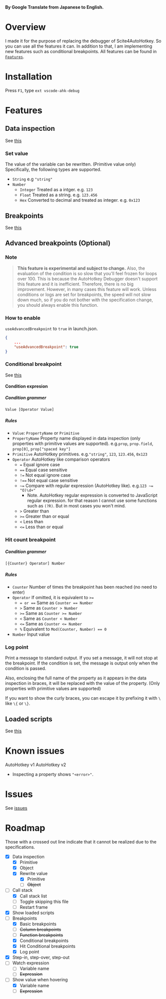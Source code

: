 **By Google Translate from Japanese to English.**

# Overview
I made it for the purpose of replacing the debugger of Scite4AutoHotkey.
So you can use all the features it can.
In addition to that, I am implementing new features such as conditional breakpoints.
All features can be found in [`Features`](#features).

# Installation
Press `F1`, type `ext vscode-ahk-debug`

# Features
## Data inspection
See [this](https://code.visualstudio.com/docs/editor/debugging#_data-inspection)

### Set value
The value of the variable can be rewritten. (Primitive value only)
Specifically, the following types are supported.
* `String` e.g `"string"`
* `Number`
    * `Integer` Treated as a intger. e.g. `123`
    * `Float` Treated as a string. e.g. `123.456`
    * `Hex` Converted to decimal and treated as integer. e.g. `0x123`

## Breakpoints
See [this](https://code.visualstudio.com/docs/editor/debugging#_breakpoints)

## Advanced breakpoints (Optional)
### Note
> **This feature is experimental and subject to change.**
Also, the evaluation of the condition is so slow that you'll feel frozen for loops over 100.
This is because the AutoHotkey Debugger doesn't support this feature and it is inefficient. Therefore, there is no big improvement.
However, in many cases this feature will work. Unless conditions or logs are set for breakpoints, the speed will not slow down much, so if you do not bother with the specification change, you should always enable this function.

### How to enable
`useAdvancedBreakpoint` to `true` in launch.json.
```json
{
    ...
    "useAdvancedBreakpoint": true
}
```

### Conditional breakpoint
See [this](https://code.visualstudio.com/docs/editor/debugging#_conditional-breakpoints)

#### Condition expresion
##### Condition grammer
`Value [Operator Value]`

##### Rules
* `Value`: `PropertyName` or `Primitive`
* `PropertyName` Property name displayed in data inspection (only properties with primitive values are supported). e.g.`prop`, `prop.field`, `prop[0]`, `prop["spaced key"]`
* `Primitive` AutoHotkey primitives. e.g.`"string"`, `123`, `123.456`, `0x123`
* `Operator` AutoHotkey like comparison operators
    * `=` Equal ignore case
    * `==` Equal case sensitive
    * `!=` Not equal ignore case
    * `!==` Not equal case sensitive
    * `~=` Compare with regular expression (AutoHotkey like). e.g.`123 ~= "O)\d+"`
        * Note. AutoHotkey regular expression is converted to JavaScript regular expression. for that reason I cannot use some functions such as `(?R)`. But in most cases you won't mind.
    * `>` Greater than
    * `>=` Greater than or equal
    * `<` Less than
    * `<=` Less than or equal

### Hit count breakpoint
##### Condition grammer
`[{Counter} Operator] Number`

##### Rules
* `Counter` Number of times the breakpoint has been reached (no need to enter)
* `Operator` If omitted, it is equivalent to `>=`
    * `= or ==` Same as `Counter == Number`
    * `>` Same as `Counter > Number`
    * `>=` Same as `Counter >= Number`
    * `<` Same as `Counter < Number`
    * `<=` Same as `Counter <= Number`
    * `%` Equivalent to `Mod(Counter, Number) == 0`
* `Number` Input value

### Log point
Print a message to standard output. If you set a message, it will not stop at the breakpoint.
If the condition is set, the message is output only when the condition is passed.

Also, enclosing the full name of the property as it appears in the data inspection in braces, it will be replaced with the value of the property. (Only properties with primitive values are supported)

If you want to show the curly braces, you can escape it by prefixing it with `\` like `\{` or `\}`.

## Loaded scripts
See [this](https://code.visualstudio.com/docs/nodejs/nodejs-debugging#_access-loaded-scripts)

# Known issues
AutoHotkey v1
AutoHotkey v2
* Inspecting a property shows `"<error>"`.

# Issues
See [issues](https://github.com/zero-plusplus/vscode-ahk-debug/issues)

# Roadmap
Those with a crossed out line indicate that it cannot be realized due to the specifications.
- [x] Data inspection
    - [x] Primitive
    - [x] Object
    - [x] Rewrite value
        - [x] Primitive
        - [ ] ~~Object~~
- [ ] Call stack
    - [x] Call stack list
    - [ ] Toggle skipping this file
    - [ ] Restart frame
- [x] Show loaded scripts
- [ ] Breakpoints
    - [x] Basic breakpoints
    - [ ] ~~Column breakpoints~~
    - [ ] ~~Function breakpoints~~
    - [x] Conditional breakpoints
    - [x] Hit Conditional breakpoints
    - [x] Log point
- [x] Step-in, step-over, step-out
- [ ] Watch expression
    - [ ] Variable name
    - [ ] ~~Expression~~
- [ ] Show value when hovering
    - [x] Variable name
    - [ ] ~~Expression~~